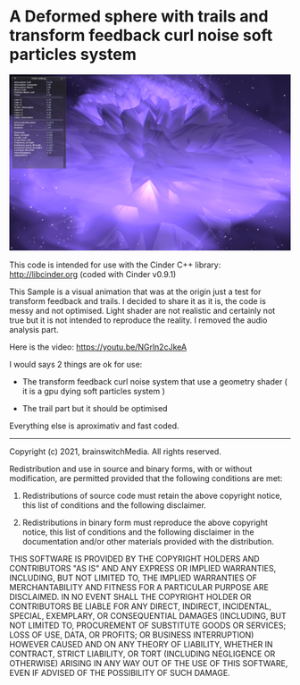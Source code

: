 # A Deformed sphere with trails and transform feedback curl noise soft particles system

![deformedSphereMapping](https://github.com/brainswitchMedia/Cinder-Samples/blob/master/deformedSphereMappingV2/deformedSphereMappingV2.png)

This code is intended for use with the Cinder C++ library: http://libcinder.org (coded with Cinder v0.9.1)

This Sample is a visual animation that was at the origin just a test for transform feedback and trails. I decided to share it as it is, the code is messy and not optimised. Light shader are not realistic and certainly not true but it is not intended to reproduce the reality. I removed the audio analysis part.

Here is the video: https://youtu.be/NGrln2cJkeA 

I would says 2 things are ok for use:

* The transform feedback curl noise system that use a geometry shader ( it is a gpu dying soft particles system )  

* The trail part but it should be optimised

Everything else is aproximativ and fast coded. 

----------------------------------------------------------------------------------

Copyright (c) 2021, brainswitchMedia. All rights reserved.

Redistribution and use in source and binary forms, with or without
modification, are permitted provided that the following conditions are met:

1. Redistributions of source code must retain the above copyright notice, this
   list of conditions and the following disclaimer.

2. Redistributions in binary form must reproduce the above copyright notice,
   this list of conditions and the following disclaimer in the documentation
   and/or other materials provided with the distribution.

THIS SOFTWARE IS PROVIDED BY THE COPYRIGHT HOLDERS AND CONTRIBUTORS "AS IS"
AND ANY EXPRESS OR IMPLIED WARRANTIES, INCLUDING, BUT NOT LIMITED TO, THE
IMPLIED WARRANTIES OF MERCHANTABILITY AND FITNESS FOR A PARTICULAR PURPOSE ARE
DISCLAIMED. IN NO EVENT SHALL THE COPYRIGHT HOLDER OR CONTRIBUTORS BE LIABLE
FOR ANY DIRECT, INDIRECT, INCIDENTAL, SPECIAL, EXEMPLARY, OR CONSEQUENTIAL
DAMAGES (INCLUDING, BUT NOT LIMITED TO, PROCUREMENT OF SUBSTITUTE GOODS OR
SERVICES; LOSS OF USE, DATA, OR PROFITS; OR BUSINESS INTERRUPTION) HOWEVER
CAUSED AND ON ANY THEORY OF LIABILITY, WHETHER IN CONTRACT, STRICT LIABILITY,
OR TORT (INCLUDING NEGLIGENCE OR OTHERWISE) ARISING IN ANY WAY OUT OF THE USE
OF THIS SOFTWARE, EVEN IF ADVISED OF THE POSSIBILITY OF SUCH DAMAGE.

